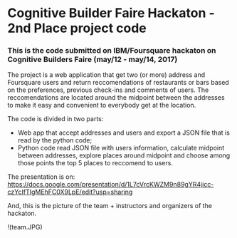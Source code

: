 # Cognitive Builder Faire Hackaton - 2nd Place project code

### This is the code submitted on IBM/Foursquare hackaton on Cognitive Builders Faire (may/12 - may/14, 2017)

The project is a web application that get two (or more) address and Foursquare users and return reccomendations of restaurants or bars based on the preferences, previous check-ins and comments of users. The reccomendations are located around the midpoint between the addresses to make it easy and convenient to everybody get at the location.

The code is divided in two parts:
- Web app that accept addresses and users and export a JSON file that is read by the python code;
- Python code read JSON file with users information, calculate midpoint between addresses, explore places around midpoint and choose among those points the top 5 places to reccomend to users.

The presentation is on: https://docs.google.com/presentation/d/1L7cVrcKWZM9n89gYR4jicc-czYcIfTIgMEhFC0X9LpE/edit?usp=sharing

And, this is the picture of the team + instructors and organizers of the hackaton.

!(team.JPG)
